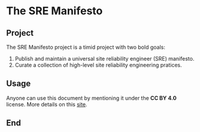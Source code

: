 # The SRE Manifesto

## Project

The SRE Manifesto project is a timid project with two bold goals:

1. Publish and maintain a universal site reliability engineer (SRE) manifesto.
2. Curate a collection of high-level site reliability engineering pratices.

## Usage

Anyone can use this document by mentioning it under the **CC BY 4.0** license. More details on this [site](http://creativecommons.org/licenses/by/4.0/).

## End
